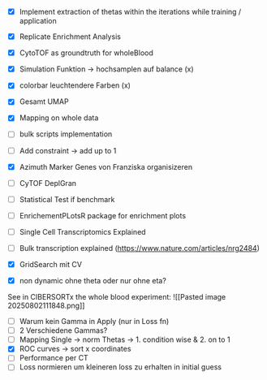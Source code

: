 - [x] Implement extraction of thetas within the iterations while training / application
- [x] Replicate Enrichment Analysis 
- [x] CytoTOF as groundtruth for wholeBlood
- [x] Simulation Funktion -> hochsamplen auf balance  (x)
- [x] colorbar leuchtendere Farben (x)
- [x] Gesamt UMAP
- [x] Mapping on whole data
- [ ] bulk scripts implementation 
- [ ] Add constraint -> add up to 1
- [x] Azimuth Marker Genes von Franziska organisizeren
- [ ] CyTOF DeplGran
- [ ] Statistical Test if benchmark
- [ ] EnrichementPLotsR package for enrichment plots
- [ ] Single Cell Transcriptomics Explained
- [ ] Bulk transcription explained (https://www.nature.com/articles/nrg2484)
- [x] GridSearch mit CV
- [x] non dynamic ohne theta oder nur ohne eta?


See in CIBERSORTx the whole blood experiment: 
![[Pasted image 20250802111848.png]]

- [ ] Warum kein Gamma in Apply (nur in Loss fn)
- [ ] 2 Verschiedene Gammas?
- [ ] Mapping Single -> norm Thetas -> 1. condition wise &  2. on to 1
- [x] ROC curves -> sort x coordinates
- [ ] Performance per CT
- [ ] Loss normieren um kleineren loss zu erhalten in initial guess
